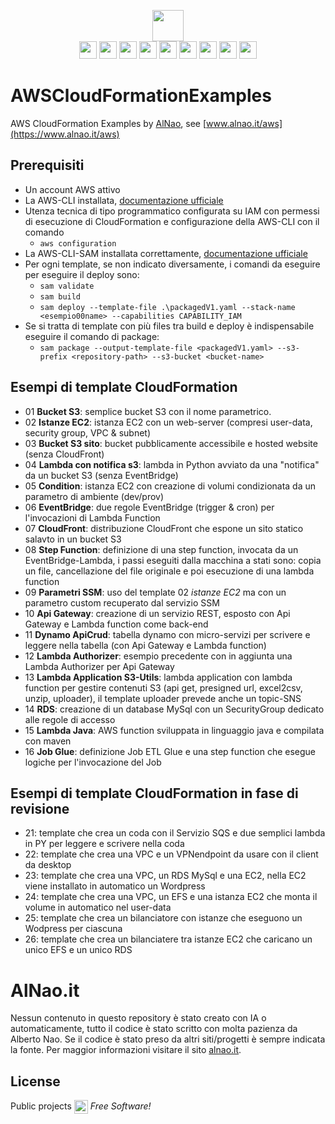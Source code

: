 <p align="center">
    <a href="https://www.alnao.it/">
      <img src="https://img.shields.io/badge/alnao-.it-blue?logo=amazoncloudwatch&logoColor=A6C9E2" height="50px;"  />
    </a>
    <br />
    <img src="https://img.shields.io/badge/AWS-%23FF9900?style=plastic&logo=AmazonAWS&logoColor=black" style="height:28px;" />
    <img src="https://img.shields.io/badge/Ec2-%23FF9900?style=plastic&logo=amazon-ec2&logoColor=black" style="height:28px;" />
    <img src="https://img.shields.io/badge/Lambda-%23FF9900?style=plastic&logo=AWSlambda&logoColor=black" style="height:28px;" />
    <img src="https://img.shields.io/badge/S3-%23569A31?style=plastic&logo=amazon-s3&logoColor=black" style="height:28px;" />
    <img src="https://img.shields.io/badge/RDS-%23527FFF?style=plastic&logo=amazon-rds&logoColor=black" style="height:28px;" />
    <img src="https://img.shields.io/badge/DynamoDB-%23527FFF?style=plastic&logo=amazon-DynamoDB&logoColor=black" style="height:28px;" />
    <img src="https://img.shields.io/badge/CloudWatch-%23FF4F8B?style=plastic&logo=amazon-cloudwatch&logoColor=black" style="height:28px;" />
    <img src="https://img.shields.io/badge/API Gateway-%23FF4F8B?style=plastic&logo=amazon-API-Gateway&logoColor=black" style="height:28px;" />
    <img src="https://img.shields.io/badge/SQS-%23FF4F8B?style=plastic&logo=amazon-sqs&logoColor=black" style="height:28px;" />
</p>


# AWSCloudFormationExamples
AWS CloudFormation Examples by [AlNao](https://www.alnao.it/aws), see [www.alnao.it/aws](https://www.alnao.it/aws)


## Prerequisiti
- Un account AWS attivo
- La AWS-CLI installata, [documentazione ufficiale](https://docs.aws.amazon.com/it_it/cli/v1/userguide/cli-chap-install.html)
- Utenza tecnica di tipo programmatico configurata su IAM con permessi di esecuzione di CloudFormation e configurazione della AWS-CLI con il comando
    - ```aws configuration```
- La AWS-CLI-SAM installata correttamente, [documentazione ufficiale](https://docs.aws.amazon.com/serverless-application-model/latest/developerguide/serverless-sam-cli-install.html)
- Per ogni template, se non indicato diversamente, i comandi da eseguire per eseguire il deploy sono:
  - ```sam validate```
  - ```sam build```
  - ```sam deploy --template-file .\packagedV1.yaml --stack-name <esempio00name> --capabilities CAPABILITY_IAM```
- Se si tratta di template con più files tra build e deploy è indispensabile eseguire il comando di package:
  - ```sam package --output-template-file <packagedV1.yaml> --s3-prefix <repository-path> --s3-bucket <bucket-name>```


## Esempi di template CloudFormation
- 01 **Bucket S3**: semplice bucket S3 con il nome parametrico.
- 02 **Istanze EC2**: istanza EC2 con un web-server (compresi user-data, security group, VPC & subnet)
- 03 **Bucket S3 sito**: bucket pubblicamente accessibile e hosted website (senza CloudFront)
- 04 **Lambda con notifica s3**: lambda in Python avviato da una "notifica" da un bucket S3 (senza EventBridge)
- 05 **Condition**: istanza EC2 con creazione di volumi condizionata da un parametro di ambiente (dev/prov)
- 06 **EventBridge**: due regole EventBridge (trigger & cron) per l'invocazioni di Lambda Function 
- 07 **CloudFront**: distribuzione CloudFront che espone un sito statico salavto in un bucket S3
- 08 **Step Function**: definizione di una step function, invocata da un EventBridge-Lambda, i passi eseguiti dalla macchina a stati sono: copia un file, cancellazione del file originale e poi esecuzione di una lambda function
- 09 **Parametri SSM**: uso del template 02 *istanze EC2* ma con un parametro custom recuperato dal servizio SSM
- 10 **Api Gateway**: creazione di un servizio REST, esposto con Api Gateway e Lambda function come back-end
- 11 **Dynamo ApiCrud**: tabella dynamo con micro-servizi per scrivere e leggere nella tabella (con Api Gateway e Lambda function)
- 12 **Lambda Authorizer**: esempio precedente con in aggiunta una Lambda Authorizer per Api Gateway
- 13 **Lambda Application S3-Utils**: lambda application con lambda function per gestire contenuti S3 (api get, presigned url, excel2csv, unzip, uploader), il template uploader prevede anche un topic-SNS
- 14 **RDS**: creazione di un database MySql con un SecurityGroup dedicato alle regole di accesso
- 15 **Lambda Java**: AWS function sviluppata in linguaggio java e compilata con maven
- 16 **Job Glue**: definizione Job ETL Glue e una step function che esegue logiche per l'invocazione del Job

## Esempi di template CloudFormation in fase di revisione
- 21: template che crea un coda con il Servizio SQS e due semplici lambda in PY per leggere e scrivere nella coda
- 22: template che crea una VPC e un VPNendpoint da usare con il client da desktop
- 23: template che crea una VPC, un RDS MySql e una EC2, nella EC2 viene installato in automatico un Wordpress
- 24: template che crea una VPC, un EFS e una istanza EC2 che monta il volume in automatico nel user-data
- 25: template che crea un bilanciatore con istanze che eseguono un Wodpress per ciascuna
- 26: template che crea un bilanciatere tra istanze EC2 che caricano un unico EFS e un unico RDS


# AlNao.it
Nessun contenuto in questo repository è stato creato con IA o automaticamente, tutto il codice è stato scritto con molta pazienza da Alberto Nao. Se il codice è stato preso da altri siti/progetti è sempre indicata la fonte. Per maggior informazioni visitare il sito [alnao.it](https://www.alnao.it/).


## License
Public projects 
<a href="https://it.wikipedia.org/wiki/GNU_General_Public_License"  valign="middle"><img src="https://img.shields.io/badge/License-GNU-blue" style="height:22px;"  valign="middle"></a> 
*Free Software!*
